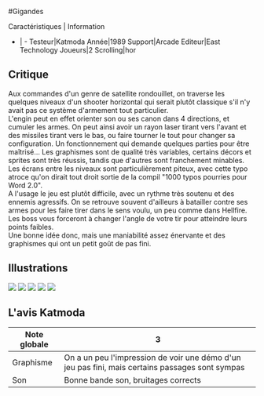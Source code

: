 #Gigandes

Caractéristiques | Information
- | -
Testeur|Katmoda
Année|1989
Support|Arcade
Editeur|East Technology
Joueurs|2
Scrolling|hor

## Critique
Aux commandes d'un genre de satellite rondouillet, on traverse les quelques niveaux d'un shooter horizontal qui serait plutôt classique s'il n'y avait pas ce système d'armement tout particulier.<br/>L'engin peut en effet orienter son ou ses canon dans 4 directions, et cumuler les armes. On peut ainsi avoir un rayon laser tirant vers l'avant et des missiles tirant vers le bas, ou faire tourner le tout pour changer sa configuration. Un fonctionnement qui demande quelques parties pour être maîtrisé... Les graphismes sont de qualité très variables, certains décors et sprites sont très réussis, tandis que d'autres sont franchement minables. Les écrans entre les niveaux sont particulièrement piteux, avec cette typo atroce qu'on dirait tout droit sortie de la compil "1000 typos pourries pour Word 2.0".<br/>A l'usage le jeu est plutôt difficile, avec un rythme très soutenu et des ennemis agressifs. On se retrouve souvent d'ailleurs à batailler contre ses armes pour les faire tirer dans le sens voulu, un peu comme dans Hellfire. Les boss vous forceront à changer l'angle de votre tir pour atteindre leurs points faibles.<br/>Une bonne idée donc, mais une maniabilité assez énervante et des graphismes qui ont un petit goût de pas fini.

## Illustrations
![](http://www.shmup.com/images/thumbs/gigandes.jpg)
![](http://www.shmup.com/images/thumbs/gigandes-2.jpg)
![](http://www.shmup.com/images/thumbs/)
![](http://www.shmup.com/images/thumbs/)
![](http://www.shmup.com/images/thumbs/)

## L'avis Katmoda
Note globale|3
-|-
Graphisme|On a un peu l'impression de voir une démo d'un jeu pas fini, mais certains passages sont sympas
Son|Bonne bande son, bruitages corrects
